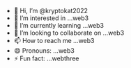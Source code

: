 - 👋 Hi, I’m @kryptokat2022
- 👀 I’m interested in ...web3
- 🌱 I’m currently learning ...web3
- 💞️ I’m looking to collaborate on ...web3
- 📫 How to reach me ...web3
- 😄 Pronouns: ...web3
- ⚡ Fun fact: ...webthree

<!---
kryptokat2022/kryptokat2022 is a ✨ special ✨ repository because its `README.md` (this file) appears on your GitHub profile.
You can click the Preview link to take a look at your changes.
--->
